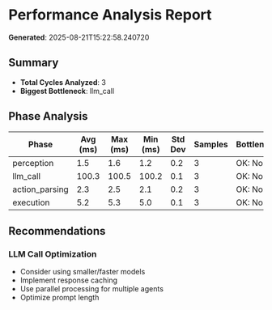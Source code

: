 # Performance Analysis Report

**Generated**: 2025-08-21T15:22:58.240720

## Summary

- **Total Cycles Analyzed**: 3
- **Biggest Bottleneck**: llm_call

## Phase Analysis

| Phase | Avg (ms) | Max (ms) | Min (ms) | Std Dev | Samples | Bottleneck |
|-------|----------|----------|----------|---------|---------|------------|
| perception | 1.5 | 1.6 | 1.2 | 0.2 | 3 | OK: No |
| llm_call | 100.3 | 100.5 | 100.2 | 0.1 | 3 | OK: No |
| action_parsing | 2.3 | 2.5 | 2.1 | 0.2 | 3 | OK: No |
| execution | 5.2 | 5.3 | 5.0 | 0.1 | 3 | OK: No |

## Recommendations

### LLM Call Optimization
- Consider using smaller/faster models
- Implement response caching
- Use parallel processing for multiple agents
- Optimize prompt length

